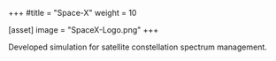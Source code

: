 +++
#title = "Space-X"
weight = 10

[asset]
  image = "SpaceX-Logo.png"
+++

Developed simulation for satellite constellation spectrum management. 